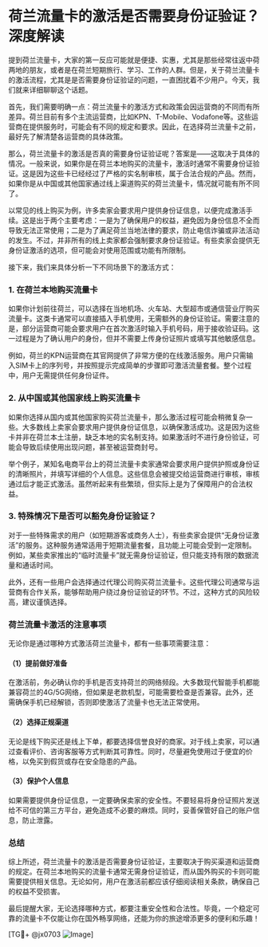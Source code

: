 # 荷兰流量卡的激活是否需要身份证验证？深度解读

提到荷兰流量卡，大家的第一反应可能就是便捷、实惠，尤其是那些经常往返中荷两地的朋友，或者是在荷兰短期旅行、学习、工作的人群。但是，关于荷兰流量卡的激活流程，尤其是是否需要身份证验证的问题，一直困扰着不少用户。今天，我们就来详细聊聊这个话题。

首先，我们需要明确一点：荷兰流量卡的激活方式和政策会因运营商的不同而有所差异。荷兰目前有多个主流运营商，比如KPN、T-Mobile、Vodafone等。这些运营商在提供服务时，可能会有不同的规定和要求。因此，在选择荷兰流量卡之前，最好先了解清楚各运营商的具体政策。

那么，荷兰流量卡的激活是否真的需要身份证验证呢？答案是——这取决于具体的情况。一般来说，如果你是在荷兰本地购买的流量卡，激活时通常不需要身份证验证。这是因为这些卡已经经过了严格的实名制审核，属于合法合规的产品。然而，如果你是从中国或其他国家通过线上渠道购买的荷兰流量卡，情况就可能有所不同了。

以常见的线上购买为例，许多卖家会要求用户提供身份证信息，以便完成激活手续。这是出于两个主要考虑：一是为了确保用户的权益，避免因为身份信息不全而导致无法正常使用；二是为了满足荷兰当地法律的要求，防止电信诈骗或非法活动的发生。不过，并非所有的线上卖家都会强制要求身份证验证。有些卖家会提供无身份证激活的选项，但可能会对使用范围或功能有所限制。

接下来，我们来具体分析一下不同场景下的激活方式：

### 1. 在荷兰本地购买流量卡
如果你计划前往荷兰，可以选择在当地机场、火车站、大型超市或通信营业厅购买流量卡。这类卡通常可以直接插入手机使用，无需额外的身份证验证。需要注意的是，部分运营商可能会要求用户在首次激活时输入手机号码，用于接收验证码。这一过程是为了确认用户的身份，但并不需要上传身份证照片或填写其他敏感信息。

例如，荷兰的KPN运营商在其官网提供了非常方便的在线激活服务。用户只需输入SIM卡上的序列号，并按照提示完成简单的步骤即可激活流量套餐。整个过程中，用户无需提供任何身份证件。

### 2. 从中国或其他国家线上购买流量卡
如果你选择从国内或其他国家购买荷兰流量卡，那么激活过程可能会稍微复杂一些。大多数线上卖家会要求用户提供身份证信息，以确保激活成功。这是因为这些卡并非在荷兰本土注册，缺乏本地的实名制支持。如果激活时不进行身份验证，可能会导致后续使用出现问题，甚至被运营商封号。

举个例子，某知名电商平台上的荷兰流量卡卖家通常会要求用户提供护照或身份证的清晰照片，并填写详细的个人信息。这些信息会被提交给运营商进行审核，审核通过后才能正式激活。虽然听起来有些繁琐，但实际上是为了保障用户的合法权益。

### 3. 特殊情况下是否可以豁免身份证验证？
对于一些特殊需求的用户（如短期游客或商务人士），有些卖家会提供“无身份证激活”的服务。这种服务通常适用于短期流量套餐，且功能上可能会受到一定限制。例如，某些卖家推出的“临时流量卡”就无需身份证验证，但只能支持有限的数据流量和通话时间。

此外，还有一些用户会选择通过代理公司购买荷兰流量卡。这些代理公司通常与运营商有合作关系，能够帮助用户绕过身份证验证的环节。不过，这种方式的风险较高，建议谨慎选择。

### 荷兰流量卡激活的注意事项
无论你是通过哪种方式激活荷兰流量卡，都有一些事项需要注意：

#### （1）提前做好准备
在激活前，务必确认你的手机是否支持荷兰的网络频段。大多数现代智能手机都能兼容荷兰的4G/5G网络，但如果是老款机型，可能需要检查是否兼容。此外，还需确保手机已经解锁，否则即使激活了流量卡也无法正常使用。

#### （2）选择正规渠道
无论是线下购买还是线上下单，都要选择信誉良好的商家。对于线上卖家，可以通过查看评价、咨询客服等方式判断其可靠性。同时，尽量避免使用过于便宜的价格，以免买到假货或存在安全隐患的产品。

#### （3）保护个人信息
如果需要提供身份证信息，一定要确保卖家的安全性。不要轻易将身份证照片发送给不可信的第三方平台，避免造成不必要的麻烦。同时，妥善保管好自己的账户信息，防止泄露。

### 总结
综上所述，荷兰流量卡的激活是否需要身份证验证，主要取决于购买渠道和运营商的规定。在荷兰本地购买的流量卡通常无需身份证验证，而从国外购买的卡则可能需要提供相关信息。无论如何，用户在激活前都应该仔细阅读相关条款，确保自己的权益不受损害。

最后提醒大家，无论选择哪种方式，都要注重安全性和合法性。毕竟，一个稳定可靠的流量卡不仅能让你在国外畅享网络，还能为你的旅途增添更多的便利和乐趣！

[TG💪+ @jx0703 ![Image](https://github.com/user-attachments/assets/dbca1d08-cadb-493c-b0ec-ad6f7a83f270)]